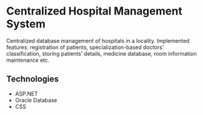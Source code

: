 # Centralized Hospital Management System

Centralized database management of hospitals in a locality. Implemented features: registration of patients, specialization-based doctors’ classification, storing patients’ details, medicine database, room information maintenance etc. 

## Technologies 

- ASP.NET
- Oracle Database
- CSS
